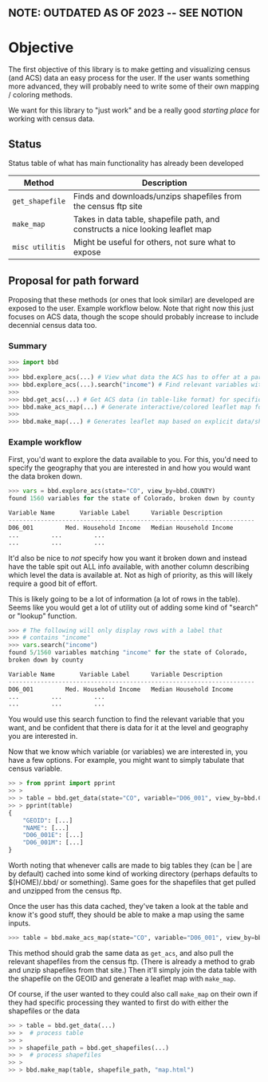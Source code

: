 ## NOTE: OUTDATED AS OF 2023 -- SEE NOTION

# Objective
The first objective of this library is to make getting and visualizing census (and ACS) data an easy process for the user. If the user wants something more advanced, they will probably need to write some of their own mapping / coloring methods.

We want for this library to "just work" and be a really good *starting place* for working with census data.

## Status

Status table of what has main functionality has already been developed

|Method                |Description
|----------------------|------------
|`get_shapefile`       |Finds and downloads/unzips shapefiles from the census ftp site
|`make_map`            |Takes in data table, shapefile path, and constructs a nice looking leaflet map
|`misc utilitis`       |Might be useful for others, not sure what to expose

## Proposal for path forward

Proposing that these methods (or ones that look similar) are developed are exposed to the user. Example workflow below. Note that right now this just focuses on ACS data, though the scope should probably increase to include decennial census data too.

### Summary

```python
>>> import bbd
>>> 
>>> bbd.explore_acs(...) # View what data the ACS has to offer at a particular geography/time
>>> bbd.explore_acs(...).search("income") # Find relevant variables within ACS data
>>>
>>> bbd.get_acs(...) # Get ACS data (in table-like format) for specific variable(s), geography, time
>>> bbd.make_acs_map(...) # Generate interactive/colored leaflet map for specific variable(s), geography, time
>>> 
>>> bbd.make_map(...) # Generates leaflet map based on explicit data/shapefiles. Called by 'make_acs_map'
```

### Example workflow

First, you'd want to explore the data available to you. For this, you'd need to specify the geography that you are interested in and how you would want the data broken down. 

```python
>>> vars = bbd.explore_acs(state="CO", view_by=bbd.COUNTY)
found 1560 variables for the state of Colorado, broken down by county

Variable Name		Variable Label		Variable Description
---------------------------------------------------------------------
D06_001			Med. Household Income	Median Household Income
...			...			...
...			...			...
```

It'd also be nice to *not* specify how you want it broken down and instead have the table spit out ALL info available, with another column describing which level the data is available at. Not as high of priority, as this will likely require a good bit of effort.

This is likely going to be a lot of information (a lot of rows in the table). Seems like you would get a lot of utility out of adding some kind of "search" or "lookup" function.

```python
>>> # The following will only display rows with a label that
>>> # contains "income"
>>> vars.search("income")
found 5/1560 variables matching "income" for the state of Colorado, 
broken down by county

Variable Name		Variable Label		Variable Description
---------------------------------------------------------------------
D06_001			Med. Household Income	Median Household Income
...			...			...
...			...			...
```


You would use this search function to find the relevant variable that you want, and be confident that there is data for it at the level and geography you are interested in.

Now that we know which variable (or variables) we are interested in, you have a few options. For example, you might want to simply tabulate that census variable.

```python
>> > from pprint import pprint
>> >
>> > table = bbd.get_data(state="CO", variable="D06_001", view_by=bbd.COUNTY)
>> > pprint(table)
{
    "GEOID": [...]
    "NAME": [...]
    "D06_001E": [...]
    "D06_001M": [...]
}
```

Worth noting that whenever calls are made to big tables they (can be | are by default) cached into some kind of working directory (perhaps defaults to $(HOME)/.bbd/ or something). Same goes for the shapefiles that get pulled and unzipped from the census ftp.

Once the user has this data cached, they've taken a look at the table and know it's good stuff, they should be able to make a map using the same inputs.

```python
>>> table = bbd.make_acs_map(state="CO", variable="D06_001", view_by=bbd.COUNTY, save_to="map.html")
```

This method should grab the same data as `get_acs`, and also pull the relevant shapefiles from the census ftp. (There is already a method to grab and unzip shapefiles from that site.) Then it'll simply join the data table with the shapefile on the GEOID and generate a leaflet map with `make_map`.

Of course, if the user wanted to they could also call `make_map` on their own if they had specific processing they wanted to first do with either the shapefiles or the data

```python
>> > table = bbd.get_data(...)
>> >  # process table
>> >
>> > shapefile_path = bbd.get_shapefiles(...)
>> >  # process shapefiles
>> >
>> > bbd.make_map(table, shapefile_path, "map.html")
```


